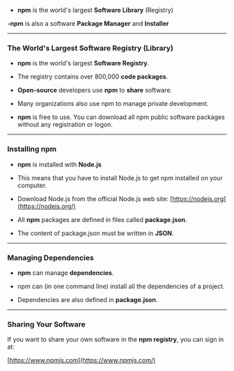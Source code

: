 

- **npm** is the world's largest **Software Library** (Registry)

 **-npm** is also a software **Package Manager** and **Installer**

---

### The World's Largest Software Registry (Library)

- **npm** is the world's largest **Software Registry**.

- The registry contains over 800,000 **code packages**.

- **Open-source** developers use **npm** to **share** software.

- Many organizations also use npm to manage private development.

- **npm** is free to use. You can download all npm public software packages without any registration or logon.

---

### Installing npm

- **npm** is installed with **Node.js**

- This means that you have to install Node.js to get npm installed on your computer.

- Download Node.js from the official Node.js web site: [https://nodejs.org](https://nodejs.org/)

- All **npm** packages are defined in files called **package.json**.

- The content of package.json must be written in **JSON**.

---

### Managing Dependencies

- **npm** can manage **dependencies**.

-  npm can (in one command line) install all the dependencies of a project.

- Dependencies are also defined in **package.json**.

---

### Sharing Your Software

If you want to share your own software in the **npm registry**, you can sign in at:

[https://www.npmjs.com](https://www.npmjs.com/)



